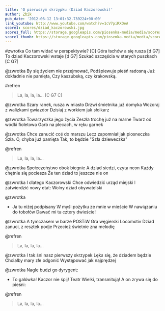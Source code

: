 ```yaml
---
title: 'O pierwszym skrzypku (Dziad Kaczorowski)'
author: Zbik
pub_date: '2012-06-12 13:01:32.739224+00:00'
link_youtube: http://www.youtube.com/watch?v=1cV7piRXOeA
score1: scores/dziad_kaczorowski.jpg
score1_full: https://storage.googleapis.com/piosenka-media/media/scores/dziad_kaczorowski.jpg
score1_thumb: https://storage.googleapis.com/piosenka-media/media/scores/dziad_kaczorowski.jpg.180x0_q85_upscale.jpg
---
```


#zwrotka
Co tam widać w perspektywie? [C]
Góra łachów a się rusza [d G7]
To dziad Kaczorowski wstaje [d G7]
Szukać szczęścia w starych puszkach [C G7] 

@zwrotka
By się życiem nie przejmować, 
Podśpiewuje pieśń radosną
Już dokładnie nie pamięta, 
Czy kaszubską, czy krakowską. 

#refren
>La, la, la, la... [C G7 C] 

@zwrotka
Szary ranek, rusza w miasto
Drzwi śmietnika już domyka
Wczoraj z walizkami gwiazdor
Dzisiaj z workiem jak słoikarz

@zwrotka
Towarzyszka jego życia
Zeszła trochę już na marne
Twarz od wódki fioletowa
Garb na plecach, w ręku garnek

@zwrotka
Chce zanucić coś do marszu
Lecz zapomniał jak piosneczka 
Szła. O, chyba już pamięta
Tak, to będzie "Szła dzieweczka"

@refren
>La, la, la, la... 

@zwrotka
Społeczeństwo obok biegnie
A dziad siedzi, czyta neon
Każdy chętnie się pociesza
Że ten dziad to jeszcze nie on

@zwrotka
I dlatego Kaczorowski
Chce odwiedzić urząd miejski
I zatwierdzić nowy etat:
Wolny dziad obywatelski

@zwrotka
- Ja tu niżej podpisany
W myśl pożytku ze mnie w mieście
W nawiązaniu do tobołów
Dawać mi tu cztery dwieście!

@zwrotka
A tymczasem w barze POSTiW 
Gra węgierski Locomotiv
Dziad zanuci, z resztek podje
Przecież świetnie zna melodię

@refren
>La, la, la, la... 

@zwrotka
I tak śni nasz pierwszy skrzypek
Lęka się, że dziadem będzie
Chciałby mary złe odgonić
Występować jak najprędzej

@zwrotka
Nagle budzi go dyrygent: 
- To galówka! Kaczor nie śpij! 
Teatr Wielki, transmitują! 
A on zrywa się do pieśni: 

@refren
>La, la, la, la...